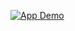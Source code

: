 [![App Demo](media/demo.gif)](https://drive.google.com/file/d/1I408Bwa-iO3VHqDyWOsEuB_g11htuVM-/view?usp=drivesdk)
